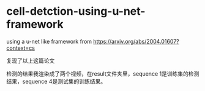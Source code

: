 # cell-detction-using-u-net-framework

using a u-net like framework from https://arxiv.org/abs/2004.01607?context=cs

复现了以上这篇论文

检测的结果我渲染成了两个视频，在result文件夹里，sequence 1是训练集的检测结果，sequence 4是测试集的训练结果。
